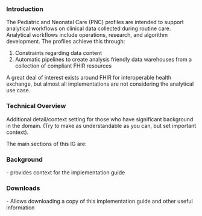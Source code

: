 ### Introduction

The Pediatric and Neonatal Care (PNC) profiles are intended to support analytical workflows on clinical data collected during routine care. Analytical workflows include operations, research, and algorithm development. The profiles achieve this through:

1. Constraints regarding data content
2. Automatic pipelines to create analysis friendly data warehouses from a collection of compliant FHIR resources

A great deal of interest exists around FHIR for interoperable health exchange, but almost all implementations are not considering the analytical use case.

### Technical Overview

Additional detail/context setting for those who have significant
background in the domain. (Try to make as understandable as you can, but
set important context).

The main sections of this IG are:

### Background

\- provides context for the implementation guide

### Downloads

\- Allows downloading a copy of this implementation guide and other
useful information
